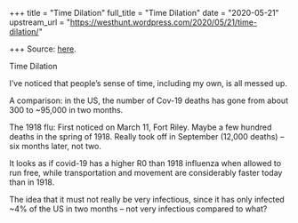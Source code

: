 +++
title = "Time Dilation"
full_title = "Time Dilation"
date = "2020-05-21"
upstream_url = "https://westhunt.wordpress.com/2020/05/21/time-dilation/"

+++
Source: [here](https://westhunt.wordpress.com/2020/05/21/time-dilation/).

Time Dilation

I’ve noticed that people’s sense of time, including my own, is all
messed up.

A comparison: in the US, the number of Cov-19 deaths has gone from about
300 to \~95,000 in two months.

The 1918 flu: First noticed on March 11, Fort Riley. Maybe a few hundred
deaths in the spring of 1918. Really took off in September (12,000
deaths) – six months later, not two.

It looks as if covid-19 has a higher R0 than 1918 influenza when allowed
to run free, while transportation and movement are considerably faster
today than in 1918.

The idea that it must not really be very infectious, since it has only
infected \~4% of the US in two months – not very infectious compared to
what?











